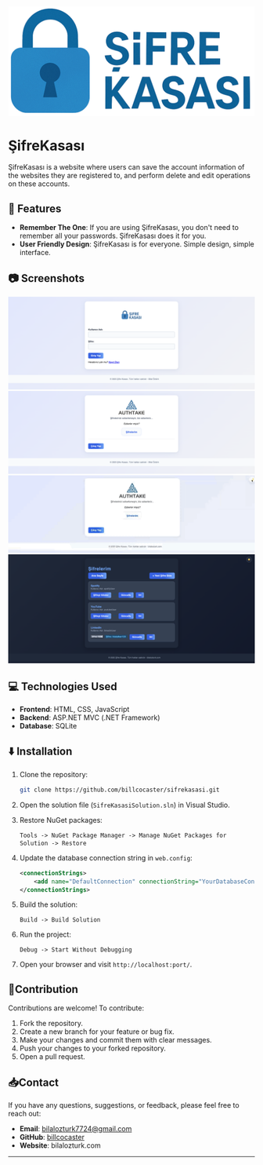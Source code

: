 ![sifrekasasilogo4.png](https://github.com/billcocaster/SifreKasasi/blob/main/MyPasswordApp/SifreKasasi.Web/images/sifrekasasilogo4.png?raw=true)
# ŞifreKasası

ŞifreKasası is a website where users can save the account information of the websites they are registered to, and perform delete and edit operations on these accounts.

## 📖 Features

- **Remember The One**: If you are using ŞifreKasası, you don't need to remember all your passwords. ŞifreKasası does it for you.
- **User Friendly Design**: ŞifreKasası is for everyone. Simple design, simple interface.

## 📷 Screenshots
![SS1.png](https://github.com/billcocaster/SifreKasasi/blob/main/README/SS1.png?raw=true)
![SS4.png](https://github.com/billcocaster/SifreKasasi/blob/main/README/SS4.png?raw=true)
![temachange.gif](https://github.com/billcocaster/SifreKasasi/blob/main/README/temachange.gif?raw=true)
![SS5.png](https://github.com/billcocaster/SifreKasasi/blob/main/README/SS5.png?raw=true)

## 💻 Technologies Used

- **Frontend**: HTML, CSS, JavaScript
- **Backend**: ASP.NET MVC (.NET Framework)
- **Database**: SQLite

## ⬇️ Installation

1. Clone the repository:

   ```bash
   git clone https://github.com/billcocaster/sifrekasasi.git
   ```

2. Open the solution file (`SifreKasasiSolution.sln`) in Visual Studio.

3. Restore NuGet packages:

   ```
   Tools -> NuGet Package Manager -> Manage NuGet Packages for Solution -> Restore
   ```

4. Update the database connection string in `web.config`:

   ```xml
   <connectionStrings>
       <add name="DefaultConnection" connectionString="YourDatabaseConnectionString" providerName="System.Data.SqlClient" />
   </connectionStrings>
   ```

5. Build the solution:

   ```
   Build -> Build Solution
   ```

6. Run the project:

   ```
   Debug -> Start Without Debugging
   ```

7. Open your browser and visit `http://localhost:port/`.
## 👐Contribution

Contributions are welcome! To contribute:

1. Fork the repository.
2. Create a new branch for your feature or bug fix.
3. Make your changes and commit them with clear messages.
4. Push your changes to your forked repository.
5. Open a pull request.


## 📥Contact

If you have any questions, suggestions, or feedback, please feel free to reach out:

- **Email**: bilalozturk7724@gmail.com
- **GitHub**: [billcocaster](https://github.com/billcocaster)
- **Website**: bilalozturk.com

---
